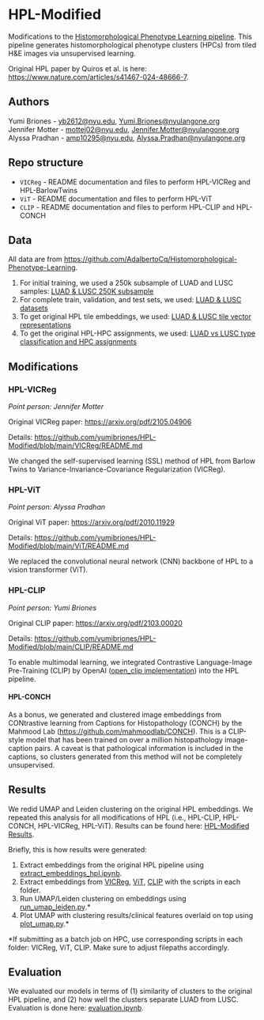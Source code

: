 # HPL-Modified

Modifications to the [Histomorphological Phenotype Learning pipeline](https://github.com/AdalbertoCq/Histomorphological-Phenotype-Learning). This pipeline generates histomorphological phenotype clusters (HPCs) from tiled H&E images via unsupervised learning.

Original HPL paper by Quiros et al. is here: https://www.nature.com/articles/s41467-024-48666-7.

## Authors
Yumi Briones - yb2612@nyu.edu, Yumi.Briones@nyulangone.org  
Jennifer Motter - mottej02@nyu.edu, Jennifer.Motter@nyulangone.org  
Alyssa Pradhan - amp10295@nyu.edu, Alyssa.Pradhan@nyulangone.org  

## Repo structure
* `VICReg` - README documentation and files to perform HPL-VICReg and HPL-BarlowTwins
* `ViT` - README documentation and files to perform HPL-ViT
* `CLIP` - README documentation and files to perform HPL-CLIP and HPL-CONCH

## Data

All data are from https://github.com/AdalbertoCq/Histomorphological-Phenotype-Learning.

1. For initial training, we used a 250k subsample of LUAD and LUSC samples: [LUAD & LUSC 250K subsample](https://drive.google.com/drive/folders/1FuPkMnv6CiDe26doUXfEfQEWShgbmp9P)
2. For complete train, validation, and test sets, we used: [LUAD & LUSC datasets](https://drive.google.com/drive/folders/18skVh8Vk6zoxG3Se5Vlb7a3EKP2xHXXd)
3. To get original HPL tile embeddings, we used: [LUAD & LUSC tile vector representations](https://drive.google.com/file/d/1KEHA0-AhxQsP_lQE06Jc5S8rzBkfKllV/view?usp=sharing)
4. To get the original HPL-HPC assignments, we used: [LUAD vs LUSC type classification and HPC assignments](https://drive.google.com/drive/folders/1TcwIJuSNGl4GC-rT3jh_5cqML7hGR0Ht)

## Modifications

### HPL-VICReg
*Point person: Jennifer Motter*

Original VICReg paper: https://arxiv.org/pdf/2105.04906

Details: https://github.com/yumibriones/HPL-Modified/blob/main/VICReg/README.md

We changed the self-supervised learning (SSL) method of HPL from Barlow Twins to Variance-Invariance-Covariance Regularization (VICReg).

### HPL-ViT
*Point person: Alyssa Pradhan*

Original ViT paper: https://arxiv.org/pdf/2010.11929

Details: https://github.com/yumibriones/HPL-Modified/blob/main/ViT/README.md

We replaced the convolutional neural network (CNN) backbone of HPL to a vision transformer (ViT).

### HPL-CLIP
*Point person: Yumi Briones*

Original CLIP paper: https://arxiv.org/pdf/2103.00020

Details: https://github.com/yumibriones/HPL-Modified/blob/main/CLIP/README.md

To enable multimodal learning, we integrated Contrastive Language-Image Pre-Training (CLIP) by OpenAI ([open_clip implementation](https://github.com/mlfoundations/open_clip)) into the HPL pipeline.

#### HPL-CONCH

As a bonus, we generated and clustered image embeddings from CONtrastive learning from Captions for Histopathology (CONCH) by the Mahmood Lab (https://github.com/mahmoodlab/CONCH). This is a CLIP-style model that has been trained on over a million histopathology image-caption pairs. A caveat is that pathological information is included in the captions, so clusters generated from this method will not be completely unsupervised.

## Results

We redid UMAP and Leiden clustering on the original HPL embeddings. We repeated this analysis for all modifications of HPL (i.e., HPL-CLIP, HPL-CONCH, HPL-VICReg, HPL-ViT). Results can be found here: [HPL-Modified Results](https://drive.google.com/drive/folders/11N90nfzHcVXhI4aQpWc3PjFSY3ryGdMr?usp=sharing).

Briefly, this is how results were generated:

1. Extract embeddings from the original HPL pipeline using [extract_embeddings_hpl.ipynb](https://github.com/yumibriones/HPL-Modified/blob/main/notebooks/extract_embeddings_hpl.ipynb).
2. Extract embeddings from [VICReg](https://github.com/yumibriones/HPL-Modified/tree/main/VICReg), [ViT](https://github.com/yumibriones/HPL-Modified/tree/main/ViT), [CLIP](https://github.com/yumibriones/HPL-Modified/tree/main/CLIP) with the scripts in each folder.
4. Run UMAP/Leiden clustering on embeddings using [run_umap_leiden.py](https://github.com/yumibriones/HPL-Modified/blob/main/scripts/py/run_umap_leiden.py).*
5. Plot UMAP with clustering results/clinical features overlaid on top using [plot_umap.py](https://github.com/yumibriones/HPL-Modified/blob/main/scripts/py/plot_umap.py).*

*If submitting as a batch job on HPC, use corresponding scripts in each folder: VICReg, ViT, CLIP. Make sure to adjust filepaths accordingly.

## Evaluation

We evaluated our models in terms of (1) similarity of clusters to the original HPL pipeline, and (2) how well the clusters separate LUAD from LUSC. Evaluation is done here: [evaluation.ipynb](https://github.com/yumibriones/HPL-Modified/blob/main/notebooks/evaluation.ipynb).


